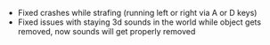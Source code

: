 - Fixed crashes while strafing (running left or right via A or D keys)
- Fixed issues with staying 3d sounds in the world while object gets removed, now sounds will get properly removed